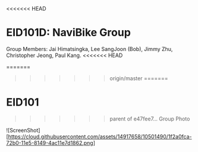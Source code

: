 <<<<<<< HEAD
# EID101D: NaviBike Group 
Group Members: Jai Himatsingka, Lee SangJoon (Bob), Jimmy Zhu, Christopher Jeong, Paul Kang. 
<<<<<<< HEAD

=======
>>>>>>> origin/master
=======
# EID101
>>>>>>> parent of e47fee7... Group Photo

![ScreenShot][https://cloud.githubusercontent.com/assets/14917658/10501490/1f2a0fca-72b0-11e5-8149-4ac11e7d1862.png]
